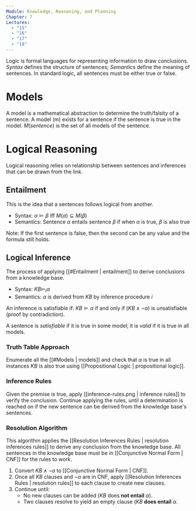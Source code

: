 ```yaml
---
Module: Knowledge, Reasoning, and Planning
Chapter: 7
Lectures:
  - "15"
  - "16"
  - "17"
  - "18"
---
```

Logic is formal languages for representing information to draw conclusions. *Syntax* defines the structure of sentences; *Semantics* define the meaning of sentences. In standard logic, all sentences must be either true or false.
# Models
A model is a mathematical abstraction to determine the truth/falsity of a sentence. A model (m) exists for a sentence if the sentence is true in the model. $M(sentence)$ is the set of all models of the sentence.
# Logical Reasoning
Logical reasoning relies on relationship between sentences and inferences that can be drawn from the link.
## Entailment
This is the idea that a sentences follows logical from another.
* Syntax: $\alpha\vDash\beta$ iff $M(\alpha) \subseteq M(\beta)$
* Semantics: Sentence $\alpha$ entails sentence $\beta$ if when $\alpha$ is true, $\beta$ is also true

Note: If the first sentence is false, then the second can be any value and the formula still holds.
## Logical Inference
The process of applying [[#Entailment | entailment]] to derive conclusions from a knowledge base.
* Syntax: $KB\vDash_{i}\alpha$
* Semantics: $\alpha$ is derived from $KB$ by inference procedure $i$

An inference is satisfiable if: $KB\vDash\alpha$ if and only if ($KB \land \lnot\alpha$) is unsatisfiable (proof by contradiction).

A sentence is *satisfiable* if it is true in some model; it is *valid* if it is true in all models.
### Truth Table Approach
Enumerate all the [[#Models | models]] and check that $\alpha$ is true in all instances $KB$ is also true using [[Propositional Logic | propositional logic]].
### Inference Rules
Given the premise is true, apply [[inference-rules.png | inference rules]] to verify the conclusion. Continue applying the rules, until a determination is reached on if the new sentence can be derived from the knowledge base's sentences.
### Resolution Algorithm
This algorithm applies the [[Resolution Inferences Rules | resolution inferences rules]] to derive any conclusion from the knowledge base. All sentences in the knowledge base must be in [[Conjunctive Normal Form | CNF]] for the rules to work.

1. Convert $KB\land\lnot\alpha$ to [[Conjunctive Normal Form | CNF]].
2. Once all $KB$ clauses and $\lnot\alpha$ are in CNF, apply [[Resolution Inferences Rules | resolution rules]] to each clause to create new clauses.
3. Continue until:
    * No new clauses can be added ($KB$ does **not entail** $\alpha$).
    * Two clauses resolve to yield an empty clause ($KB$ **does entail** $\alpha$.